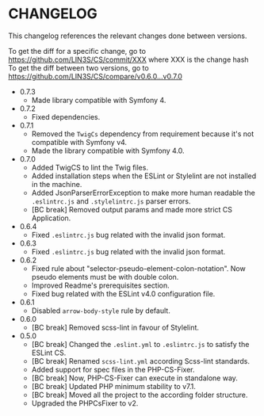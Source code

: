 # CHANGELOG

This changelog references the relevant changes done between versions.

To get the diff for a specific change, go to https://github.com/LIN3S/CS/commit/XXX where XXX is the change hash 
To get the diff between two versions, go to https://github.com/LIN3S/CS/compare/v0.6.0...v0.7.0

* 0.7.3
    * Made library compatible with Symfony 4.
* 0.7.2
    * Fixed dependencies.
* 0.7.1
    * Removed the `TwigCs` dependency from requirement because it's not compatible with Symfony v4.
    * Made the library compatible with Symfony 4.0.
* 0.7.0
    * Added TwigCS to lint the Twig files.
    * Added installation steps when the ESLint or Stylelint are not installed in the machine.
    * Added JsonParserErrorException to make more human readable the `.eslintrc.js` and `.stylelintrc.js` parser errors.
    * [BC break] Removed output params and made more strict CS Application.
* 0.6.4
    * Fixed `.eslintrc.js` bug related with the invalid json format.
* 0.6.3
    * Fixed `.eslintrc.js` bug related with the invalid json format.
* 0.6.2
    * Fixed rule about "selector-pseudo-element-colon-notation". Now pseudo elements must be with double colon.
    * Improved Readme's prerequisites section.
    * Fixed bug related with the ESLint v4.0 configuration file.
* 0.6.1
    * Disabled `arrow-body-style` rule by default.
* 0.6.0
    * [BC break] Removed scss-lint in favour of Stylelint.
* 0.5.0
    * [BC break] Changed the `.eslint.yml` to `.eslintrc.js` to satisfy the ESLint CS.
    * [BC break] Renamed `scss-lint.yml` according Scss-lint standards.
    * Added support for spec files in the PHP-CS-Fixer.
    * [BC break] Now, PHP-CS-Fixer can execute in standalone way.
    * [BC break] Updated PHP minimum stability to v7.1.
    * [BC break] Moved all the project to the according folder structure.
    * Upgraded the PHPCsFixer to v2.
